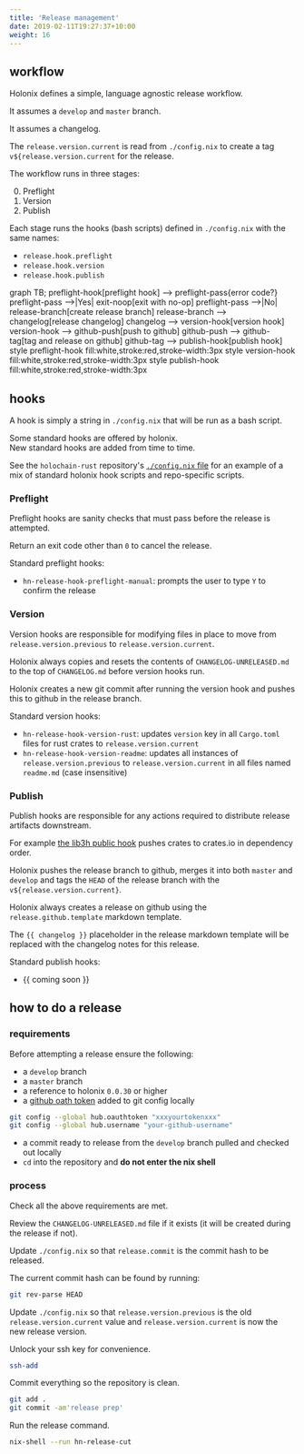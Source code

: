 ```yaml
---
title: 'Release management'
date: 2019-02-11T19:27:37+10:00
weight: 16
---
```


## workflow

Holonix defines a simple, language agnostic release workflow.

It assumes a `develop` and `master` branch.

It assumes a changelog.

The `release.version.current` is read from `./config.nix` to create a tag `v${release.version.current` for the release.

The workflow runs in three stages:

0. Preflight
0. Version
0. Publish

Each stage runs the hooks (bash scripts) defined in `./config.nix` with the same names:

- `release.hook.preflight`
- `release.hook.version`
- `release.hook.publish`

<div class="mermaid">
graph TB;
  preflight-hook[preflight hook] --> preflight-pass{error code?}
  preflight-pass -->|Yes| exit-noop[exit with no-op]
  preflight-pass -->|No| release-branch[create release branch]
  release-branch --> changelog[release changelog]
  changelog --> version-hook[version hook]
  version-hook --> github-push[push to github]
  github-push --> github-tag[tag and release on github]
  github-tag --> publish-hook[publish hook]
  style preflight-hook fill:white,stroke:red,stroke-width:3px
  style version-hook fill:white,stroke:red,stroke-width:3px
  style publish-hook fill:white,stroke:red,stroke-width:3px
</div>

## hooks

A hook is simply a string in `./config.nix` that will be run as a bash script.

Some standard hooks are offered by holonix.  
New standard hooks are added from time to time.

See the `holochain-rust` repository's [`./config.nix` file](https://github.com/holochain/holochain-rust/blob/develop/config.nix) for an example of a mix of standard holonix hook scripts and repo-specific scripts.

### Preflight

Preflight hooks are sanity checks that must pass before the release is attempted.

Return an exit code other than `0` to cancel the release.

Standard preflight hooks:

- `hn-release-hook-preflight-manual`: prompts the user to type `Y` to confirm the release

### Version

Version hooks are responsible for modifying files in place to move from `release.version.previous` to `release.version.current`.

Holonix always copies and resets the contents of `CHANGELOG-UNRELEASED.md` to the top of `CHANGELOG.md` before version hooks run.

Holonix creates a new git commit after running the version hook and pushes this to github in the release branch.

Standard version hooks:

- `hn-release-hook-version-rust`: updates `version` key in all `Cargo.toml` files for rust crates to `release.version.current`
- `hn-release-hook-version-readme`: updates all instances of `release.version.previous` to `release.version.current` in all files named `readme.md` (case insensitive)

### Publish

Publish hooks are responsible for any actions required to distribute release artifacts downstream.

For example [the lib3h public hook](https://github.com/holochain/lib3h/blob/develop/scripts/nix/release/hook/publish/default.nix) pushes crates to crates.io in dependency order.

Holonix pushes the release branch to github, merges it into both `master` and `develop` and tags the `HEAD` of the release branch with the `v${release.version.current}`.

Holonix always creates a release on github using the `release.github.template` markdown template.

The `{{ changelog }}` placeholder in the release markdown template will be replaced with the changelog notes for this release.

Standard publish hooks:

- {{ coming soon }}

## how to do a release

### requirements

Before attempting a release ensure the following:

- a `develop` branch
- a `master` branch
- a reference to holonix `0.0.30` or higher
- a [github oath token](https://github.com/settings/tokens) added to git config locally
```bash
git config --global hub.oauthtoken "xxxyourtokenxxx"
git config --global hub.username "your-github-username"
```
- a commit ready to release from the `develop` branch pulled and checked out locally
- `cd` into the repository and **do not enter the nix shell**

### process

Check all the above requirements are met.

Review the `CHANGELOG-UNRELEASED.md` file if it exists (it will be created during the release if not).

Update `./config.nix` so that `release.commit` is the commit hash to be released.

The current commit hash can be found by running:

```bash
git rev-parse HEAD
```

Update `./config.nix` so that `release.version.previous` is the old `release.version.current` value and `release.version.current` is now the new release version.

Unlock your ssh key for convenience.

```bash
ssh-add
```

Commit everything so the repository is clean.

```bash
git add .
git commit -am'release prep'
```

Run the release command.

```bash
nix-shell --run hn-release-cut
```
